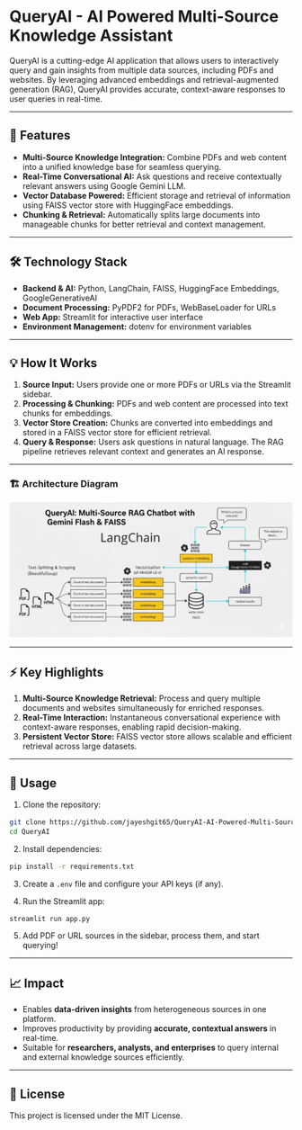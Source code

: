 # QueryAI - AI Powered Multi-Source Knowledge Assistant

QueryAI is a cutting-edge AI application that allows users to interactively query and gain insights from multiple data sources, including PDFs and websites. By leveraging advanced embeddings and retrieval-augmented generation (RAG), QueryAI provides accurate, context-aware responses to user queries in real-time.

---

## 🚀 Features

- **Multi-Source Knowledge Integration:** Combine PDFs and web content into a unified knowledge base for seamless querying.
- **Real-Time Conversational AI:** Ask questions and receive contextually relevant answers using Google Gemini LLM.
- **Vector Database Powered:** Efficient storage and retrieval of information using FAISS vector store with HuggingFace embeddings.
- **Chunking & Retrieval:** Automatically splits large documents into manageable chunks for better retrieval and context management.

---

## 🛠️ Technology Stack

- **Backend & AI:** Python, LangChain, FAISS, HuggingFace Embeddings, GoogleGenerativeAI
- **Document Processing:** PyPDF2 for PDFs, WebBaseLoader for URLs
- **Web App:** Streamlit for interactive user interface
- **Environment Management:** dotenv for environment variables

---

## 💡 How It Works

1. **Source Input:** Users provide one or more PDFs or URLs via the Streamlit sidebar.  
2. **Processing & Chunking:** PDFs and web content are processed into text chunks for embeddings.  
3. **Vector Store Creation:** Chunks are converted into embeddings and stored in a FAISS vector store for efficient retrieval.  
4. **Query & Response:** Users ask questions in natural language. The RAG pipeline retrieves relevant context and generates an AI response.

---

### 🏗️ Architecture Diagram

![QueryAI Architecture](docs/Architecture_Diagram.png)

---

## ⚡ Key Highlights

1. **Multi-Source Knowledge Retrieval:** Process and query multiple documents and websites simultaneously for enriched responses.
2. **Real-Time Interaction:** Instantaneous conversational experience with context-aware responses, enabling rapid decision-making.
3. **Persistent Vector Store:** FAISS vector store allows scalable and efficient retrieval across large datasets.

---

## 📂 Usage

1. Clone the repository:  
```bash
git clone https://github.com/jayeshgit65/QueryAI-AI-Powered-Multi-Source-Knowledge-Assistant
cd QueryAI
````

2. Install dependencies:

```bash
pip install -r requirements.txt
```

3. Create a `.env` file and configure your API keys (if any).

4. Run the Streamlit app:

```bash
streamlit run app.py
```

5. Add PDF or URL sources in the sidebar, process them, and start querying!

---

## 📈 Impact

* Enables **data-driven insights** from heterogeneous sources in one platform.
* Improves productivity by providing **accurate, contextual answers** in real-time.
* Suitable for **researchers, analysts, and enterprises** to query internal and external knowledge sources efficiently.

---

## 🔗 License

This project is licensed under the MIT License.

